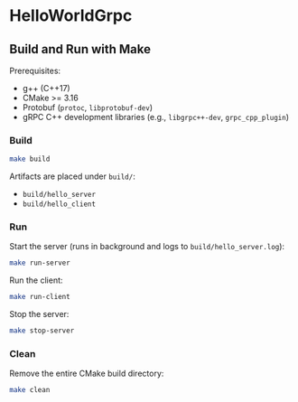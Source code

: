 # HelloWorldGrpc

## Build and Run with Make

Prerequisites:
- g++ (C++17)
- CMake >= 3.16
- Protobuf (`protoc`, `libprotobuf-dev`)
- gRPC C++ development libraries (e.g., `libgrpc++-dev`, `grpc_cpp_plugin`)

### Build

```bash
make build
```

Artifacts are placed under `build/`:
- `build/hello_server`
- `build/hello_client`

### Run

Start the server (runs in background and logs to `build/hello_server.log`):

```bash
make run-server
```

Run the client:

```bash
make run-client
```

Stop the server:

```bash
make stop-server
```

### Clean

Remove the entire CMake build directory:

```bash
make clean
```

